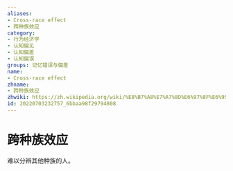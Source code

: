 ```yaml
---
aliases:
- Cross-race effect
- 跨种族效应
category:
- 行为经济学
- 认知偏见
- 认知偏差
- 认知偏误
groups: 记忆错误与偏差
name:
- Cross-race effect
zhname:
- 跨种族效应
zhwiki: https://zh.wikipedia.org/wiki/%E8%B7%A8%E7%A7%8D%E6%97%8F%E6%95%88%E5%BA%94
id: 20220703232757_6bbaa98f29794808
---
```


# 跨种族效应

难以分辨其他种族的人。
